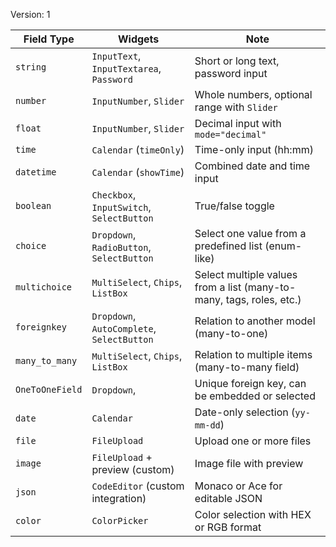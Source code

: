 Version: 1


| **Field Type**  | **Widgets**                            | **Note**                                                           |
| --------------- | -------------------------------------------- | ------------------------------------------------------------------ |
| `string`        | `InputText`, `InputTextarea`, `Password` | Short or long text, password input        |
| `number`        | `InputNumber`, `Slider`                      | Whole numbers, optional range with `Slider`                        |
| `float`         | `InputNumber`, `Slider`                      | Decimal input with `mode="decimal"`                                |
| `time`          | `Calendar` (`timeOnly`)                      | Time-only input (hh\:mm)                                           |
| `datetime`      | `Calendar` (`showTime`)                      | Combined date and time input                                       |
| `boolean`       | `Checkbox`, `InputSwitch`, `SelectButton`    | True/false toggle                                                  |
| `choice`        | `Dropdown`, `RadioButton`, `SelectButton`    | Select one value from a predefined list (enum-like)                |
| `multichoice`   | `MultiSelect`, `Chips`, `ListBox`            | Select multiple values from a list (many-to-many, tags, roles, etc.) |
| `foreignkey`    | `Dropdown`, `AutoComplete`, `SelectButton`   | Relation to another model (many-to-one)                            |
| `many_to_many`  | `MultiSelect`, `Chips`, `ListBox`            | Relation to multiple items (many-to-many field)                    |
| `OneToOneField` | `Dropdown`,           | Unique foreign key, can be embedded or selected                    |
| `date`          | `Calendar`                                   | Date-only selection (`yy-mm-dd`)                                   |
| `file`          | `FileUpload`                                 | Upload one or more files                                           |
| `image`         | `FileUpload` + preview (custom)              | Image file with preview                                            |
| `json`          | `CodeEditor` (custom integration)            | Monaco or Ace for editable JSON                                    |
| `color`         | `ColorPicker`                                | Color selection with HEX or RGB format                             |

